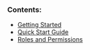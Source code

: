 ### Contents:

- [Getting Started](Getting-Started)
- [Quick Start Guide](Quick-Start-Guide)
- [Roles and Permissions](Roles-and-Permissions)